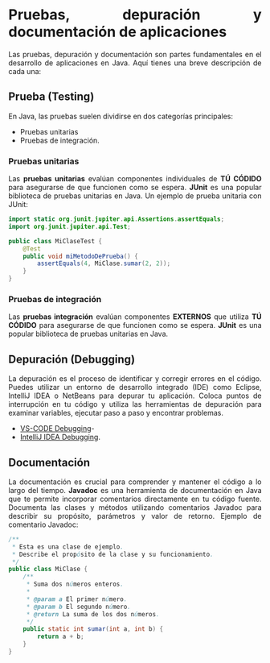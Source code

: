 <div align="justify">

# Pruebas, depuración y documentación de aplicaciones

Las pruebas, depuración y documentación son partes fundamentales en el desarrollo de aplicaciones en Java. Aquí tienes una breve descripción de cada una:

## Prueba (Testing)

En Java, las pruebas suelen dividirse en dos categorías principales:
 - Pruebas unitarias
 - Pruebas de integración.

### Pruebas unitarias

Las __pruebas unitarias__ evalúan componentes individuales de __TÚ CÓDIDO__ para asegurarse de que funcionen como se espera.
__JUnit__ es una popular biblioteca de pruebas unitarias en Java.
Un ejemplo de prueba unitaria con JUnit:

```java
import static org.junit.jupiter.api.Assertions.assertEquals;
import org.junit.jupiter.api.Test;

public class MiClaseTest {
    @Test
    public void miMetodoDePrueba() {
        assertEquals(4, MiClase.sumar(2, 2));
    }
}
```

### Pruebas de integración

Las __pruebas integración__ evalúan componentes __EXTERNOS__ que utiliza  __TÚ CÓDIDO__ para asegurarse de que funcionen como se espera.
__JUnit__ es una popular biblioteca de pruebas unitarias en Java.


## Depuración (Debugging)

La depuración es el proceso de identificar y corregir errores en el código.
Puedes utilizar un entorno de desarrollo integrado (IDE) como Eclipse, IntelliJ IDEA o NetBeans para depurar tu aplicación.
Coloca puntos de interrupción en tu código y utiliza las herramientas de depuración para examinar variables, ejecutar paso a paso y encontrar problemas.

- [VS-CODE Debugging](https://code.visualstudio.com/docs/editor/debugging)-
- [IntelliJ IDEA Debugging](https://blog.jetbrains.com/idea/2020/05/debugger-basics-in-intellij-idea/).
  
## Documentación

La documentación es crucial para comprender y mantener el código a lo largo del tiempo.
__Javadoc__ es una herramienta de documentación en Java que te permite incorporar comentarios directamente en tu código fuente.
Documenta las clases y métodos utilizando comentarios Javadoc para describir su propósito, parámetros y valor de retorno.
Ejemplo de comentario Javadoc:

```java
/**
 * Esta es una clase de ejemplo.
 * Describe el propósito de la clase y su funcionamiento.
 */
public class MiClase {
    /**
     * Suma dos números enteros.
     *
     * @param a El primer número.
     * @param b El segundo número.
     * @return La suma de los dos números.
     */
    public static int sumar(int a, int b) {
        return a + b;
    }
}
```

</div>